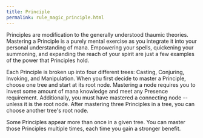```yaml
---
title: Principle
permalink: rule_magic_principle.html
---
```


Principles are modification to the generally understood thaumic theories. Mastering a Principle is a purely mental exercise as you integrate it into your personal understanding of mana. Empowering your spells, quickening your summoning, and expanding the reach of your spirit are just a few examples of the power that Principles hold.

Each Principle is broken up into four different trees: Casting, Conjuring, Invoking, and Manipulation. When you first decide to master a Principle, choose one tree and start at its root node. Mastering a node requires you to invest some amount of mana knowledge and meet any Presence requirement. Additionally, you must have mastered a connecting node -- unless it is the root node. After mastering three Principles in a tree, you can choose another tree's root node.

Some Principles appear more than once in a given tree. You can master those Principles multiple times, each time you gain a stronger benefit.